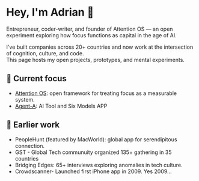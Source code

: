 # Hey, I'm Adrian 👋  
Entrepreneur, coder-writer, and founder of Attention OS — an open experiment exploring how focus functions as capital in the age of AI.  

I've built companies across 20+ countries and now work at the intersection of cognition, culture, and code.  
This page hosts my open projects, prototypes, and mental experiments.  

## 🧠 Current focus
- [Attention OS](https://github.com/amonter/Attention-OS): open framework for treating focus as a measurable system.  
- [Agent-A](httpsL://agenta.chat): AI Tool and Six Models APP 

## 🧩 Earlier work
- PeopleHunt (featured by MacWorld): global app for serendipitous connection.
- GST - Global Tech communuity organized 135+ gathering in 35 countries
- Bridging Edges: 65+ interviews exploring anomalies in tech culture.
- Crowdscanner- Launched first iPhone app in 2009. Yes 2009...

